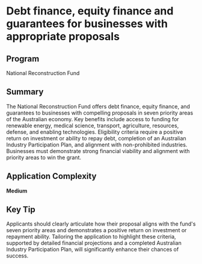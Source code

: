 # Debt finance, equity finance and guarantees for businesses with appropriate proposals
  
## Program
National Reconstruction Fund

## Summary
The National Reconstruction Fund offers debt finance, equity finance, and guarantees to businesses with compelling proposals in seven priority areas of the Australian economy. Key benefits include access to funding for renewable energy, medical science, transport, agriculture, resources, defense, and enabling technologies. Eligibility criteria require a positive return on investment or ability to repay debt, completion of an Australian Industry Participation Plan, and alignment with non-prohibited industries. Businesses must demonstrate strong financial viability and alignment with priority areas to win the grant.

## Application Complexity
**Medium**

## Key Tip
Applicants should clearly articulate how their proposal aligns with the fund's seven priority areas and demonstrates a positive return on investment or repayment ability. Tailoring the application to highlight these criteria, supported by detailed financial projections and a completed Australian Industry Participation Plan, will significantly enhance their chances of success.
